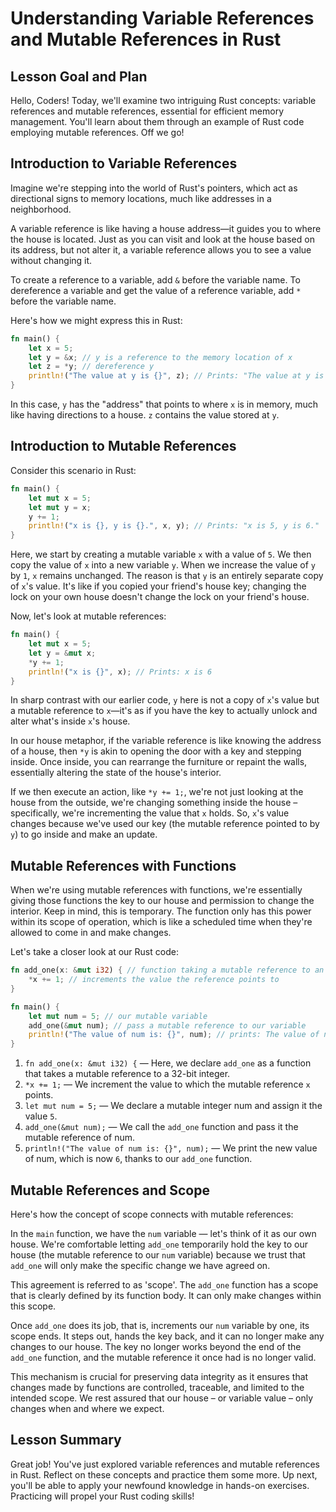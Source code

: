 # Understanding Variable References and Mutable References in Rust

## Lesson Goal and Plan
Hello, Coders! Today, we'll examine two intriguing Rust concepts: variable references and mutable references, essential for efficient memory management. You'll learn about them through an example of Rust code employing mutable references. Off we go!

## Introduction to Variable References
Imagine we're stepping into the world of Rust's pointers, which act as directional signs to memory locations, much like addresses in a neighborhood.

A variable reference is like having a house address—it guides you to where the house is located. Just as you can visit and look at the house based on its address, but not alter it, a variable reference allows you to see a value without changing it.

To create a reference to a variable, add `&` before the variable name. To dereference a variable and get the value of a reference variable, add `*` before the variable name.

Here's how we might express this in Rust:

```rust
fn main() {
    let x = 5;
    let y = &x; // y is a reference to the memory location of x
    let z = *y; // dereference y
    println!("The value at y is {}", z); // Prints: "The value at y is 5"
}
```
In this case, `y` has the "address" that points to where `x` is in memory, much like having directions to a house. `z` contains the value stored at `y`.

## Introduction to Mutable References
Consider this scenario in Rust:

```rust
fn main() {
    let mut x = 5;
    let mut y = x;
    y += 1;
    println!("x is {}, y is {}.", x, y); // Prints: "x is 5, y is 6."
}
```
Here, we start by creating a mutable variable `x` with a value of `5`. We then copy the value of `x` into a new variable `y`. When we increase the value of `y` by `1`, `x` remains unchanged. The reason is that `y` is an entirely separate copy of `x`'s value. It's like if you copied your friend's house key; changing the lock on your own house doesn't change the lock on your friend's house.

Now, let's look at mutable references:

```rust
fn main() {
    let mut x = 5;
    let y = &mut x;
    *y += 1;
    println!("x is {}", x); // Prints: x is 6
}
```
In sharp contrast with our earlier code, `y` here is not a copy of `x`'s value but a mutable reference to `x`—it's as if you have the key to actually unlock and alter what's inside `x`'s house.

In our house metaphor, if the variable reference is like knowing the address of a house, then `*y` is akin to opening the door with a key and stepping inside. Once inside, you can rearrange the furniture or repaint the walls, essentially altering the state of the house's interior.

If we then execute an action, like `*y += 1;`, we're not just looking at the house from the outside, we're changing something inside the house – specifically, we're incrementing the value that `x` holds. So, `x`'s value changes because we've used our key (the mutable reference pointed to by `y`) to go inside and make an update.

## Mutable References with Functions
When we're using mutable references with functions, we're essentially giving those functions the key to our house and permission to change the interior. Keep in mind, this is temporary. The function only has this power within its scope of operation, which is like a scheduled time when they're allowed to come in and make changes.

Let's take a closer look at our Rust code:

```rust
fn add_one(x: &mut i32) { // function taking a mutable reference to an i32
    *x += 1; // increments the value the reference points to
}

fn main() {
    let mut num = 5; // our mutable variable
    add_one(&mut num); // pass a mutable reference to our variable
    println!("The value of num is: {}", num); // prints: The value of num is: 6
}
```
1. `fn add_one(x: &mut i32) {` — Here, we declare `add_one` as a function that takes a mutable reference to a 32-bit integer.
2. `*x += 1;` — We increment the value to which the mutable reference `x` points.
3. `let mut num = 5;` — We declare a mutable integer num and assign it the value `5`.
4. `add_one(&mut num);` — We call the `add_one` function and pass it the mutable reference of num.
5. `println!("The value of num is: {}", num);` — We print the new value of num, which is now `6`, thanks to our `add_one` function.

## Mutable References and Scope
Here's how the concept of scope connects with mutable references:

In the `main` function, we have the `num` variable — let's think of it as our own house. We're comfortable letting `add_one` temporarily hold the key to our house (the mutable reference to our `num` variable) because we trust that `add_one` will only make the specific change we have agreed on.

This agreement is referred to as 'scope'. The `add_one` function has a scope that is clearly defined by its function body. It can only make changes within this scope.

Once `add_one` does its job, that is, increments our `num` variable by one, its scope ends. It steps out, hands the key back, and it can no longer make any changes to our house. The key no longer works beyond the end of the `add_one` function, and the mutable reference it once had is no longer valid.

This mechanism is crucial for preserving data integrity as it ensures that changes made by functions are controlled, traceable, and limited to the intended scope. We rest assured that our house – or variable value – only changes when and where we expect.

## Lesson Summary
Great job! You've just explored variable references and mutable references in Rust. Reflect on these concepts and practice them some more. Up next, you'll be able to apply your newfound knowledge in hands-on exercises. Practicing will propel your Rust coding skills!
